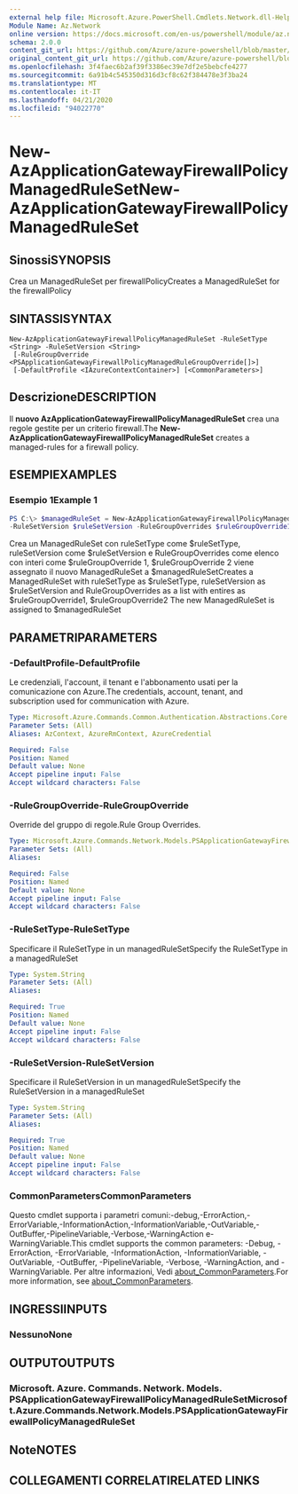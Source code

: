 ```yaml
---
external help file: Microsoft.Azure.PowerShell.Cmdlets.Network.dll-Help.xml
Module Name: Az.Network
online version: https://docs.microsoft.com/en-us/powershell/module/az.network/new-azapplicationgatewayfirewallpolicymanagedruleset
schema: 2.0.0
content_git_url: https://github.com/Azure/azure-powershell/blob/master/src/Network/Network/help/New-AzApplicationGatewayFirewallPolicyManagedRuleSet.md
original_content_git_url: https://github.com/Azure/azure-powershell/blob/master/src/Network/Network/help/New-AzApplicationGatewayFirewallPolicyManagedRuleSet.md
ms.openlocfilehash: 3f4faec6b2af39f3386ec39e7df2e5bebcfe4277
ms.sourcegitcommit: 6a91b4c545350d316d3cf8c62f384478e3f3ba24
ms.translationtype: MT
ms.contentlocale: it-IT
ms.lasthandoff: 04/21/2020
ms.locfileid: "94022770"
---
```

# <span data-ttu-id="19dde-101">New-AzApplicationGatewayFirewallPolicyManagedRuleSet</span><span class="sxs-lookup"><span data-stu-id="19dde-101">New-AzApplicationGatewayFirewallPolicyManagedRuleSet</span></span>

## <span data-ttu-id="19dde-102">Sinossi</span><span class="sxs-lookup"><span data-stu-id="19dde-102">SYNOPSIS</span></span>
<span data-ttu-id="19dde-103">Crea un ManagedRuleSet per firewallPolicy</span><span class="sxs-lookup"><span data-stu-id="19dde-103">Creates a ManagedRuleSet for the firewallPolicy</span></span>

## <span data-ttu-id="19dde-104">SINTASSI</span><span class="sxs-lookup"><span data-stu-id="19dde-104">SYNTAX</span></span>

```
New-AzApplicationGatewayFirewallPolicyManagedRuleSet -RuleSetType <String> -RuleSetVersion <String>
 [-RuleGroupOverride <PSApplicationGatewayFirewallPolicyManagedRuleGroupOverride[]>]
 [-DefaultProfile <IAzureContextContainer>] [<CommonParameters>]
```

## <span data-ttu-id="19dde-105">Descrizione</span><span class="sxs-lookup"><span data-stu-id="19dde-105">DESCRIPTION</span></span>
<span data-ttu-id="19dde-106">Il **nuovo AzApplicationGatewayFirewallPolicyManagedRuleSet** crea una regole gestite per un criterio firewall.</span><span class="sxs-lookup"><span data-stu-id="19dde-106">The **New-AzApplicationGatewayFirewallPolicyManagedRuleSet** creates a managed-rules for a firewall policy.</span></span>

## <span data-ttu-id="19dde-107">ESEMPI</span><span class="sxs-lookup"><span data-stu-id="19dde-107">EXAMPLES</span></span>

### <span data-ttu-id="19dde-108">Esempio 1</span><span class="sxs-lookup"><span data-stu-id="19dde-108">Example 1</span></span>
```powershell
PS C:\> $managedRuleSet = New-AzApplicationGatewayFirewallPolicyManagedRuleSet -RuleSetType $ruleSetType 
-RuleSetVersion $ruleSetVersion -RuleGroupOverrides $ruleGroupOverride1, $ruleGroupOverride2
```

<span data-ttu-id="19dde-109">Crea un ManagedRuleSet con ruleSetType come $ruleSetType, ruleSetVersion come $ruleSetVersion e RuleGroupOverrides come elenco con interi come $ruleGroupOverride 1, $ruleGroupOverride 2 viene assegnato il nuovo ManagedRuleSet a $managedRuleSet</span><span class="sxs-lookup"><span data-stu-id="19dde-109">Creates a ManagedRuleSet with ruleSetType as $ruleSetType, ruleSetVersion as $ruleSetVersion and RuleGroupOverrides as a list with entires as $ruleGroupOverride1, $ruleGroupOverride2 The new ManagedRuleSet is assigned to $managedRuleSet</span></span>

## <span data-ttu-id="19dde-110">PARAMETRI</span><span class="sxs-lookup"><span data-stu-id="19dde-110">PARAMETERS</span></span>

### <span data-ttu-id="19dde-111">-DefaultProfile</span><span class="sxs-lookup"><span data-stu-id="19dde-111">-DefaultProfile</span></span>
<span data-ttu-id="19dde-112">Le credenziali, l'account, il tenant e l'abbonamento usati per la comunicazione con Azure.</span><span class="sxs-lookup"><span data-stu-id="19dde-112">The credentials, account, tenant, and subscription used for communication with Azure.</span></span>

```yaml
Type: Microsoft.Azure.Commands.Common.Authentication.Abstractions.Core.IAzureContextContainer
Parameter Sets: (All)
Aliases: AzContext, AzureRmContext, AzureCredential

Required: False
Position: Named
Default value: None
Accept pipeline input: False
Accept wildcard characters: False
```

### <span data-ttu-id="19dde-113">-RuleGroupOverride</span><span class="sxs-lookup"><span data-stu-id="19dde-113">-RuleGroupOverride</span></span>
<span data-ttu-id="19dde-114">Override del gruppo di regole.</span><span class="sxs-lookup"><span data-stu-id="19dde-114">Rule Group Overrides.</span></span>

```yaml
Type: Microsoft.Azure.Commands.Network.Models.PSApplicationGatewayFirewallPolicyManagedRuleGroupOverride[]
Parameter Sets: (All)
Aliases:

Required: False
Position: Named
Default value: None
Accept pipeline input: False
Accept wildcard characters: False
```

### <span data-ttu-id="19dde-115">-RuleSetType</span><span class="sxs-lookup"><span data-stu-id="19dde-115">-RuleSetType</span></span>
<span data-ttu-id="19dde-116">Specificare il RuleSetType in un managedRuleSet</span><span class="sxs-lookup"><span data-stu-id="19dde-116">Specify the RuleSetType in a managedRuleSet</span></span>

```yaml
Type: System.String
Parameter Sets: (All)
Aliases:

Required: True
Position: Named
Default value: None
Accept pipeline input: False
Accept wildcard characters: False
```

### <span data-ttu-id="19dde-117">-RuleSetVersion</span><span class="sxs-lookup"><span data-stu-id="19dde-117">-RuleSetVersion</span></span>
<span data-ttu-id="19dde-118">Specificare il RuleSetVersion in un managedRuleSet</span><span class="sxs-lookup"><span data-stu-id="19dde-118">Specify the RuleSetVersion in a managedRuleSet</span></span>

```yaml
Type: System.String
Parameter Sets: (All)
Aliases:

Required: True
Position: Named
Default value: None
Accept pipeline input: False
Accept wildcard characters: False
```

### <span data-ttu-id="19dde-119">CommonParameters</span><span class="sxs-lookup"><span data-stu-id="19dde-119">CommonParameters</span></span>
<span data-ttu-id="19dde-120">Questo cmdlet supporta i parametri comuni:-debug,-ErrorAction,-ErrorVariable,-InformationAction,-InformationVariable,-OutVariable,-OutBuffer,-PipelineVariable,-Verbose,-WarningAction e-WarningVariable.</span><span class="sxs-lookup"><span data-stu-id="19dde-120">This cmdlet supports the common parameters: -Debug, -ErrorAction, -ErrorVariable, -InformationAction, -InformationVariable, -OutVariable, -OutBuffer, -PipelineVariable, -Verbose, -WarningAction, and -WarningVariable.</span></span> <span data-ttu-id="19dde-121">Per altre informazioni, Vedi [about_CommonParameters](http://go.microsoft.com/fwlink/?LinkID=113216).</span><span class="sxs-lookup"><span data-stu-id="19dde-121">For more information, see [about_CommonParameters](http://go.microsoft.com/fwlink/?LinkID=113216).</span></span>

## <span data-ttu-id="19dde-122">INGRESSI</span><span class="sxs-lookup"><span data-stu-id="19dde-122">INPUTS</span></span>

### <span data-ttu-id="19dde-123">Nessuno</span><span class="sxs-lookup"><span data-stu-id="19dde-123">None</span></span>

## <span data-ttu-id="19dde-124">OUTPUT</span><span class="sxs-lookup"><span data-stu-id="19dde-124">OUTPUTS</span></span>

### <span data-ttu-id="19dde-125">Microsoft. Azure. Commands. Network. Models. PSApplicationGatewayFirewallPolicyManagedRuleSet</span><span class="sxs-lookup"><span data-stu-id="19dde-125">Microsoft.Azure.Commands.Network.Models.PSApplicationGatewayFirewallPolicyManagedRuleSet</span></span>

## <span data-ttu-id="19dde-126">Note</span><span class="sxs-lookup"><span data-stu-id="19dde-126">NOTES</span></span>

## <span data-ttu-id="19dde-127">COLLEGAMENTI CORRELATI</span><span class="sxs-lookup"><span data-stu-id="19dde-127">RELATED LINKS</span></span>

